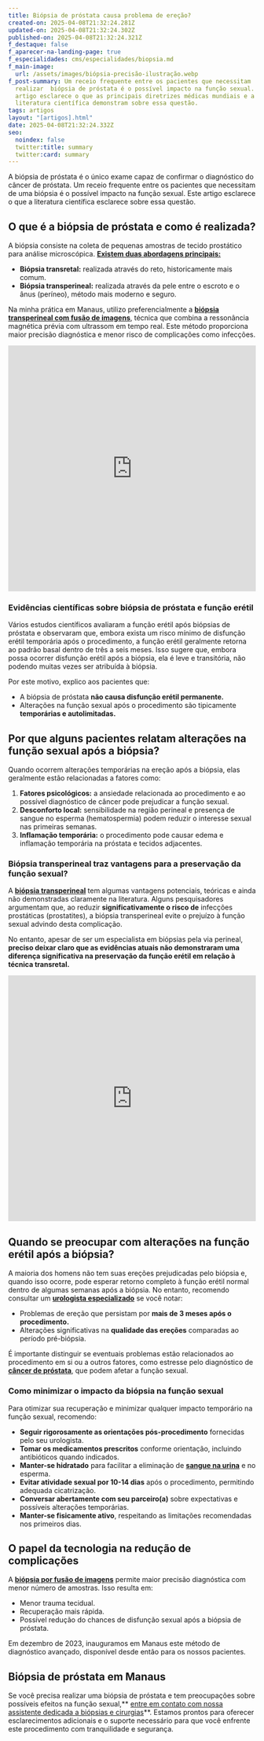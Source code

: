 ```yaml
---
title: Biópsia de próstata causa problema de ereção?
created-on: 2025-04-08T21:32:24.281Z
updated-on: 2025-04-08T21:32:24.302Z
published-on: 2025-04-08T21:32:24.321Z
f_destaque: false
f_aparecer-na-landing-page: true
f_especialidades: cms/especialidades/biopsia.md
f_main-image:
  url: /assets/images/biópsia-precisão-ilustração.webp
f_post-summary: Um receio frequente entre os pacientes que necessitam
  realizar  biópsia de próstata é o possível impacto na função sexual. Este
  artigo esclarece o que as principais diretrizes médicas mundiais e a
  literatura científica demonstram sobre essa questão.
tags: artigos
layout: "[artigos].html"
date: 2025-04-08T21:32:24.332Z
seo:
  noindex: false
  twitter:title: summary
  twitter:card: summary
---
```

A biópsia de próstata é o único exame capaz de confirmar o diagnóstico do câncer de próstata. Um receio frequente entre os pacientes que necessitam de uma biópsia é o possível impacto na função sexual. Este artigo esclarece o que a literatura científica esclarece sobre essa questão.

## O que é a biópsia de próstata e como é realizada?

A biópsia consiste na coleta de pequenas amostras de tecido prostático para análise microscópica. **[Existem duas abordagens principais:](https://uroconsult.com.br/artigos/quais-sao-os-tipos-de-biopsia-de-prostata/)**

* **Biópsia transretal:** realizada através do reto, historicamente mais comum.
* **Biópsia transperineal:** realizada através da pele entre o escroto e o ânus (períneo), método mais moderno e seguro.

Na minha prática em Manaus, utilizo preferencialmente a **[biópsia transperineal com fusão de imagens](https://uroconsult.com.br/artigos/biopsia-de-prostata-transperineal-em-manaus/)**, técnica que combina a ressonância magnética prévia com ultrassom em tempo real. Este método proporciona maior precisão diagnóstica e menor risco de complicações como infecções.

<div style="text-align: center; margin-bottom: 20px;">
  <iframe
    width="100%"
    height="500"
    src="https://www.youtube.com/embed/83WBx2stFfs"
    title="Biópsia transperineal de próstata com fusão de imagens"
    frameborder="0"
    allow="accelerometer; autoplay; clipboard-write; encrypted-media; gyroscope; picture-in-picture; web-share"
    referrerpolicy="strict-origin-when-cross-origin"
    allowfullscreen
    id="responsive-video"
    style="max-width: 800px; margin: 0 auto; display: block;"
  ></iframe>
  <script>
    function adjustIframeHeight() {
      var iframe = document.getElementById('responsive-video');
      if (window.innerWidth < 768) {
        iframe.style.height = '300px'; // Altura para celular
      } else {
        iframe.style.height = '500px'; // Altura para desktop
      }
    }  </script>
</div>

### Evidências científicas sobre biópsia de próstata e função erétil

Vários estudos científicos avaliaram a função erétil após biópsias de próstata e observaram que, embora exista um risco mínimo de disfunção erétil temporária após o procedimento, a função erétil geralmente retorna ao padrão basal dentro de três a seis meses. Isso sugere que, embora possa ocorrer disfunção erétil após a biópsia, ela é leve e transitória, não podendo muitas vezes ser atribuída à biópsia.

Por este motivo, explico aos pacientes que:

* A biópsia de próstata **não causa disfunção erétil permanente.**
* Alterações na função sexual após o procedimento são tipicamente **temporárias e autolimitadas.**

## Por que alguns pacientes relatam alterações na função sexual após a biópsia?

Quando ocorrem alterações temporárias na ereção após a biópsia, elas geralmente estão relacionadas a fatores como:

1. **Fatores psicológicos:** a ansiedade relacionada ao procedimento e ao possível diagnóstico de câncer pode prejudicar a função sexual.
2. **Desconforto local:** sensibilidade na região perineal e presença de sangue no esperma (hematospermia) podem reduzir o interesse sexual nas primeiras semanas.
3. **Inflamação temporária:** o procedimento pode causar edema e inflamação temporária na próstata e tecidos adjacentes.

### **Biópsia transperineal traz vantagens para a preservação da função sexual?**

A **[biópsia transperineal](https://uroconsult.com.br/artigos/doi-fazer-biopsia-de-prostata-via-perineal/)** tem algumas vantagens potenciais, teóricas e ainda não demonstradas claramente na literatura. Alguns pesquisadores argumentam que, ao reduzir **significativamente o risco de** infecções prostáticas (prostatites), a biópsia transperineal evite o prejuízo à função sexual advindo desta complicação.

No entanto, apesar de ser um especialista em biópsias pela via perineal, **preciso deixar claro que as evidências atuais não demonstraram uma diferença significativa na preservação da função erétil em relação à técnica transretal.**

<div style="text-align: center; margin-bottom: 20px;">
  <iframe
    width="100%"
    height="500"
    src="https://www.youtube.com/embed/6sktWZbS5pc"
    title="Como funciona a biópsia de próstata transperineal com fusão de imagens? #biopsiadeprostata"
    frameborder="0"
    allow="accelerometer; autoplay; clipboard-write; encrypted-media; gyroscope; picture-in-picture; web-share"
    referrerpolicy="strict-origin-when-cross-origin"
    allowfullscreen
    id="responsive-video"
    style="max-width: 800px; margin: 0 auto; display: block;"
  ></iframe>
  <script>
    function adjustIframeHeight() {
      var iframe = document.getElementById('responsive-video');
      if (window.innerWidth < 768) {
        iframe.style.height = '300px'; // Altura para celular
      } else {
        iframe.style.height = '500px'; // Altura para desktop
      }
    }  </script>
</div>

## Quando se preocupar com alterações na função erétil após a biópsia?

A maioria dos homens não tem suas ereções prejudicadas pelo biópsia e, quando isso ocorre, pode esperar retorno completo à função erétil normal dentro de algumas semanas após a biópsia. No entanto, recomendo consultar um **[urologista especializado](https://uroconsult.com.br/artigos/urologista-em-manaus/)** se você notar:

* Problemas de ereção que persistam por **mais de 3 meses após o procedimento.**
* Alterações significativas na **qualidade das ereções** comparadas ao período pré-biópsia.

É importante distinguir se eventuais problemas estão relacionados ao procedimento em si ou a outros fatores, como estresse pelo diagnóstico de **[câncer de próstata](https://uroconsult.com.br/artigos/cancer-de-prostata-a-importancia-do-diagnostico-precoce/)**, que podem afetar a função sexual.

### Como minimizar o impacto da biópsia na função sexual

Para otimizar sua recuperação e minimizar qualquer impacto temporário na função sexual, recomendo:

* **Seguir rigorosamente as orientações pós-procedimento** fornecidas pelo seu urologista.
* **Tomar os medicamentos prescritos** conforme orientação, incluindo antibióticos quando indicados.
* **Manter-se hidratado** para facilitar a eliminação de **[sangue na urina](https://uroconsult.com.br/artigos/hematuria-diagnostico-e-tratamento-do-sangramento-urinario/)** e no esperma.
* **Evitar atividade sexual por 10-14 dias** após o procedimento, permitindo adequada cicatrização.
* **Conversar abertamente com seu parceiro(a)** sobre expectativas e possíveis alterações temporárias.
* **Manter-se fisicamente ativo**, respeitando as limitações recomendadas nos primeiros dias.

## O papel da tecnologia na redução de complicações

A **[biópsia por fusão de imagens](https://uroconsult.com.br/artigos/tempo-de-recupera%C3%A7%C3%A3o-ap%C3%B3s-bi%C3%B3psia-de-pr%C3%B3stata-transperineal-o-que-esperar/)** permite maior precisão diagnóstica com menor número de amostras. Isso resulta em:

* Menor trauma tecidual.
* Recuperação mais rápida.
* Possível redução do chances de disfunção sexual após a biópsia de próstata.

Em dezembro de 2023, inauguramos em Manaus este método de diagnóstico avançado, disponível desde então para os nossos pacientes.

## Biópsia de próstata em Manaus

Se você precisa realizar uma biópsia de próstata e tem preocupações sobre possíveis efeitos na função sexual,** [entre em contato com nossa assistente dedicada a biópsias e cirurgias](https://api.whatsapp.com/send?phone=5592982252490)**. Estamos prontos para oferecer esclarecimentos adicionais e o suporte necessário para que você enfrente este procedimento com tranquilidade e segurança.